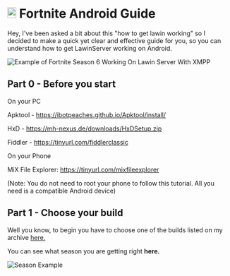 # <img src="https://cdn.discordapp.com/attachments/853780763538751498/954086768284672072/38002.png" alt="Android Logo" width="20" height="24"> Fortnite Android Guide

Hey, I've been asked a bit about this "how to get lawin working" so I decided to make a quick yet clear and effective guide for you, so you can understand how to get LawinServer working on Android.

![Example of Fortnite Season 6 Working On Lawin Server With XMPP ](https://cdn.discordapp.com/attachments/853780763538751498/954148891987681310/Screenshot_20220307-141558_Fortnite.jpg)

## Part 0 - Before you start


On your PC

Apktool - https://ibotpeaches.github.io/Apktool/install/

HxD - https://mh-nexus.de/downloads/HxDSetup.zip

Fiddler - https://tinyurl.com/fiddlerclassic

On your Phone

MiX File Explorer: https://tinyurl.com/mixfileexplorer

(Note: You do not need to root your phone to follow this tutorial. All you need is a compatible Android device)



## Part 1 - Choose your build
Well you know, to begin you have to choose one of the builds listed on my archive [here.](https://github.com/Crunnie/FNiOS-Archive)

You can see what season you are getting right **here.**

![Season Example](https://media.discordapp.net/attachments/952386927984775209/953748401504264273/unknown.png)


